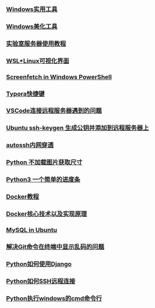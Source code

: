 ### [Windows实用工具](折腾/windows实用工具)

### [Windows美化工具](折腾/windows美化工具.md)

### [实验室服务器使用教程](折腾/服务器使用教程.md)

### [WSL+Linux可视化界面](折腾/WSL+Linux可视化界面.md)

### [Screenfetch in Windows PowerShell](折腾/Screenfetch_in_windows_powershell.md)

### [Typora快捷键](折腾/Typora快捷键.md)

### [VSCode连接远程服务器遇到的问题](折腾/VSCode连接远程服务器遇到的问题.md)

### [Ubuntu ssh-keygen 生成公钥并添加到远程服务器上](折腾/Ubuntussh-keygen生成公钥并添加到远程服务器上.md)

### [autossh内网穿透](折腾/autossh内网穿透.md)

### [Python 不加载图片获取尺寸](折腾/Python不加载图片获取尺寸.md)

### [Python3 一个简单的进度条](折腾/Python3一个简单的进度条.md)

### [Docker教程](折腾/docker.md)

### [Docker核心技术以及实现原理](折腾/docker核心技术与实现原理.md)

### [MySQL in Ubuntu](折腾/MySQL_in_Ubuntu.md)

### [解决Git命令在终端中显示乱码的问题](折腾/解决git命令在终端中显示乱码的问题.md)

### [Python如何使用Django](折腾/Python+Django.md)

### [Python如何SSH远程连接](折腾/Python+SSH.md)

### [Python执行windows的cmd命令行](折腾/Python+WindowsCMD.md)



